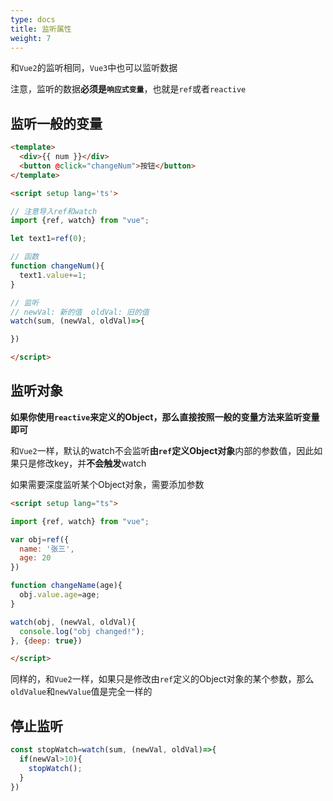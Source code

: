 ```yaml
---
type: docs
title: 监听属性
weight: 7
---
```



和`Vue2`的监听相同，`Vue3`中也可以监听数据

注意，监听的数据**必须是`响应式变量`**，也就是`ref`或者`reactive`

## 监听一般的变量

```html
<template>
  <div>{{ num }}</div>
  <button @click="changeNum">按钮</button>
</template>

<script setup lang='ts'>

// 注意导入ref和watch
import {ref, watch} from "vue";

let text1=ref(0);

// 函数
function changeNum(){
  text1.value+=1;
}

// 监听
// newVal: 新的值  oldVal: 旧的值
watch(sum, (newVal, oldVal)=>{

})

</script>
```

## 监听对象

**如果你使用`reactive`来定义的Object，那么直接按照一般的变量方法来监听变量即可**

和`Vue2`一样，默认的watch不会监听**由`ref`定义Object对象**内部的参数值，因此如果只是修改key，并**不会触发**watch

如果需要深度监听某个Object对象，需要添加参数

```html
<script setup lang="ts">

import {ref, watch} from "vue";

var obj=ref({
  name: '张三',
  age: 20
})

function changeName(age){
  obj.value.age=age;
}

watch(obj, (newVal, oldVal){
  console.log("obj changed!");
}, {deep: true})

</script>
```

同样的，和`Vue2`一样，如果只是修改由`ref`定义的Object对象的某个参数，那么`oldValue`和`newValue`值是完全一样的

## 停止监听

```js
const stopWatch=watch(sum, (newVal, oldVal)=>{
  if(newVal>10){
    stopWatch();
  }
})
```